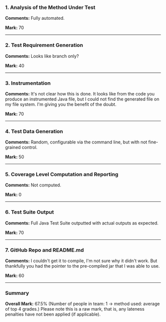 ### 1. Analysis of the Method Under Test

__Comments:__ Fully automated. 

__Mark:__ 70

---

### 2. Test Requirement Generation

__Comments:__ Looks like branch only?

__Mark:__ 40

---

### 3. Instrumentation

__Comments:__ It's not clear how this is done. It looks like from the code you produce an instrumented Java file, but I could not find the generated file on my file system. I'm giving you the benefit of the doubt.

__Mark:__ 70

---

### 4. Test Data Generation

__Comments:__ Random, configurable via the command line, but with not fine-grained control. 

__Mark:__ 50

---

### 5. Coverage Level Computation and Reporting

__Comments:__ Not computed.

__Mark:__ 0

---

### 6. Test Suite Output

__Comments:__ Full Java Test Suite outputted with actual outputs as expected.

__Mark:__ 70

---

### 7. GitHub Repo and README.md

__Comments:__ I couldn't get it to compile, I'm not sure why it didn't work. But thankfully you had the pointer to the pre-compiled jar that I was able to use. 

__Mark:__ 60

---

### Summary

__Overall Mark:__ 67.5% (Number of people in team: 1 -> method used: average of top 4 grades.) Please note this is a raw mark, that is, any lateness penalties have not been applied (if applicable).